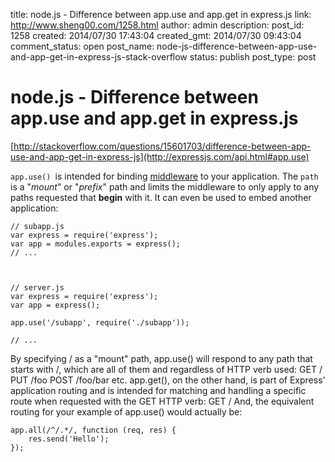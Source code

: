 title: node.js - Difference between app.use and app.get in express.js
link: http://www.sheng00.com/1258.html
author: admin
description: 
post_id: 1258
created: 2014/07/30 17:43:04
created_gmt: 2014/07/30 09:43:04
comment_status: open
post_name: node-js-difference-between-app-use-and-app-get-in-express-js-stack-overflow
status: publish
post_type: post

# node.js - Difference between app.use and app.get in express.js

[http://stackoverflow.com/questions/15601703/difference-between-app-use-and-app-get-in-express-js](http://expressjs.com/api.html#app.use)

`app.use() `is intended for binding [middleware](http://expressjs.com/api.html#middleware) to your application. The `path` is a "_mount_" or "_prefix_" path and limits the middleware to only apply to any paths requested that **begin** with it. It can even be used to embed another application: 
    
    
    // subapp.js
    var express = require('express');
    var app = modules.exports = express();
    // ...
    
    
    
    // server.js
    var express = require('express');
    var app = express();
    
    app.use('/subapp', require('./subapp'));
    
    // ...
    

By specifying / as a "mount" path, app.use() will respond to any path that starts with /, which are all of them and regardless of HTTP verb used: GET / PUT /foo POST /foo/bar etc. app.get(), on the other hand, is part of Express' application routing and is intended for matching and handling a specific route when requested with the GET HTTP verb: GET / And, the equivalent routing for your example of app.use() would actually be: 
    
    
    app.all(/^/.*/, function (req, res) {
        res.send('Hello');
    });